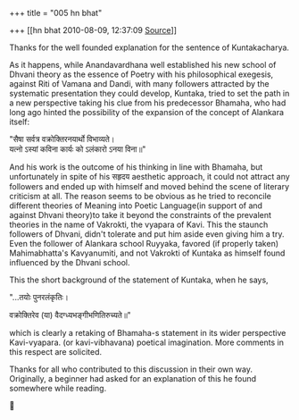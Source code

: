 +++
title = "005 hn bhat"

+++
[[hn bhat	2010-08-09, 12:37:09 [Source](https://groups.google.com/g/bvparishat/c/SEnP0DA8MrU)]]



Thanks for the well founded explanation for the sentence of Kuntakacharya.

  

As it happens, while Anandavardhana well established his new school of Dhvani theory as the essence of Poetry with his philosophical exegesis, against Riti of Vamana and Dandi, with many followers attracted by the systematic presentation they could develop, Kuntaka, tried to set the path in a new perspective taking his clue from his predecessor Bhamaha, who had long ago hinted the possibility of the expansion of the concept of Alankara itself:   
  
"सैषा सर्वत्र वक्रोक्तिरनयार्थो विभाव्यते।  
यत्नो ऽस्यां कविना कार्यः को ऽलंकारो ऽनया विना॥"  

  

And his work is the outcome of his thinking in line with Bhamaha, but unfortunately in spite of his सहृदय aesthetic approach, it could not attract any followers and ended up with himself and moved behind the scene of literary criticism at all. The reason seems to be obvious as he tried to reconcile different theories of Meaning into Poetic Language(in support of and against Dhvani theory)to take it beyond the constraints of the prevalent theories in the name of Vakrokti, the vyapara of Kavi. This the staunch followers of Dhvani, didn't tolerate and put him aside even giving him a try. Even the follower of Alankara school Ruyyaka, favored (if properly taken) Mahimabhatta's Kavyanumiti, and not Vakrokti of Kuntaka as himself found influenced by the Dhvani school.

  

This the short background of the statement of Kuntaka, when he says,

  

"...तयोः पुनरलंकृतिः।

वक्रोक्तिरेव (या) वैदग्ध्यभङ्गीभणितिरुच्यते॥"

  

which is clearly a retaking of Bhamaha-s statement in its wider perspective Kavi-vyapara. (or kavi-vibhavana) poetical imagination. More comments in this respect are solicited.

  

Thanks for all who contributed to this discussion in their own way. Originally, a beginner had asked for an explanation of this he found somewhere while reading.




